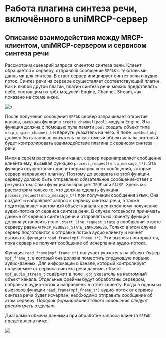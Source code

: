 # Работа плагина синтеза речи, включённого в uniMRCP-сервер

## Описание взаимодействия между MRCP-клиентом, uniMRCP-сервером и сервисом синтеза речи
Рассмотрим сценарий запроса клиентом синтеза речи. Клиент обращается к серверу, отправляя сообщение ```SPEAK``` с текстовыми данными для синтеза. В ответ сервер инициирует синтез речи и аудио-поток. Синтез речи на сервере осуществляет соответствующий плагин. Как и любой другой плагин, плагин синтеза речи можно представлять себе, состоящим из трёх модулей: Engine, Channel, Stream, как показано на схеме ниже.

![x](../Server.png)

После получения сообщения ```SPEAK``` сервер запрашивает открытие канала, вызывая функцию ```create_channel(pool)``` модуля Engine. Эта функция должна с помощью пула памяти ```pool``` создать объект типа ```mrcp_engine_channel_t``` и вернуть указатель на него. В поле ```.method_obj``` должен быть записан указатель на кастомный объект канала, который будет контролировать взаимодействие плагина с сервисом синтеза речи.

Имея в своём распоряжении канал, сервер перенаправляет сообщение клиента ему, вызывая функцию ```process_request(mrcp_message_t*)```. Эта функция осуществляет диспетчеризацию всех сообщений, которые сервер направляет плагину. Поэтому до возврата из этой функции серверу должно быть отправлено обязательное сообщение-ответ с результатом. Сама функция возвращает ```TRUE``` или ```FALSE```. Здесь мы рассмотрим только то, что должна сделать функция ```process_request(mrcp_message_t*)``` при получении сообщения ```SPEAK```. Она создаёт и направляет запрос к сервису синтеза речи, а также подготавливает кастомный объект канала к асинхронному получению аудио-потока от сервиса синтеза речи. В случае готовности принимать данные от сервиса синтеза речи и отправлять их клиенту функция должна установить поле ```.start_line.request_state``` в сообщении-ответе серверу равным ```MRCP_REQUEST_STATE_INPROGRESS```. Только в этом случае сервер подготовится к отправке потока аудио клиенту и начнёт вызывать функцию ```read_frame(mpf_frame_t*)```. Эти вызовы повторяются, пока сервер не получит сообщение об исчерпании аудио-потока.

Функция ```read_frame(mpf_frame_t*)``` получает указатель на объект-буфер ```mpf_frame_t```, в который она должна поместить следующую порцию аудио-данных. Для информации о канале, который контролирует получаемые от сервиса синтеза речи данные, объект ```mpf_audio_stream_t``` содержит в поле ```.obj``` указатель на кастомный объект канала. Отдельные фреймы будут обработаны сервером, собраны в аудио-поток и направлены в ответ клиенту. Когда в одном из выозовов функции ```read_frame(mpf_frame_t*)``` аудио-поток от сервиса синтеза речи будет исчерпан, необходимо отправить сообщение об этом серверу. *Порядок формирования такого сообщения следует рассмотреть отдельно.*

Диаграмма обмена данными при обработке запроса клиента ```SPEAK``` представлена ниже.

![](../SpeakSequence.png)